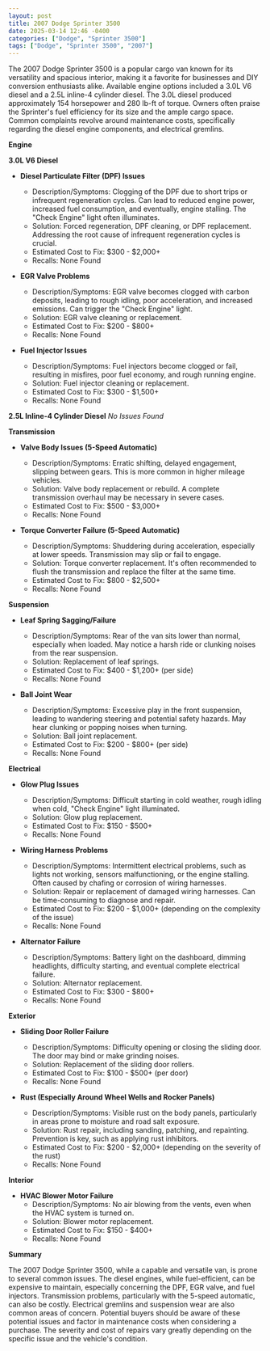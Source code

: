 ```yaml
---
layout: post
title: 2007 Dodge Sprinter 3500
date: 2025-03-14 12:46 -0400
categories: ["Dodge", "Sprinter 3500"]
tags: ["Dodge", "Sprinter 3500", "2007"]
---
```

The 2007 Dodge Sprinter 3500 is a popular cargo van known for its versatility and spacious interior, making it a favorite for businesses and DIY conversion enthusiasts alike. Available engine options included a 3.0L V6 diesel and a 2.5L inline-4 cylinder diesel. The 3.0L diesel produced approximately 154 horsepower and 280 lb-ft of torque. Owners often praise the Sprinter's fuel efficiency for its size and the ample cargo space. Common complaints revolve around maintenance costs, specifically regarding the diesel engine components, and electrical gremlins.

**Engine**

**3.0L V6 Diesel**

*   **Diesel Particulate Filter (DPF) Issues**
    *   Description/Symptoms: Clogging of the DPF due to short trips or infrequent regeneration cycles. Can lead to reduced engine power, increased fuel consumption, and eventually, engine stalling. The "Check Engine" light often illuminates.
    *   Solution: Forced regeneration, DPF cleaning, or DPF replacement. Addressing the root cause of infrequent regeneration cycles is crucial.
    *   Estimated Cost to Fix: $300 - $2,000+
    *   Recalls: None Found

*   **EGR Valve Problems**
    *   Description/Symptoms: EGR valve becomes clogged with carbon deposits, leading to rough idling, poor acceleration, and increased emissions. Can trigger the "Check Engine" light.
    *   Solution: EGR valve cleaning or replacement.
    *   Estimated Cost to Fix: $200 - $800+
    *   Recalls: None Found

*   **Fuel Injector Issues**
    *   Description/Symptoms: Fuel injectors become clogged or fail, resulting in misfires, poor fuel economy, and rough running engine.
    *   Solution: Fuel injector cleaning or replacement.
    *   Estimated Cost to Fix: $300 - $1,500+
    *   Recalls: None Found

**2.5L Inline-4 Cylinder Diesel**
*No Issues Found*

**Transmission**

*   **Valve Body Issues (5-Speed Automatic)**
    *   Description/Symptoms: Erratic shifting, delayed engagement, slipping between gears. This is more common in higher mileage vehicles.
    *   Solution: Valve body replacement or rebuild. A complete transmission overhaul may be necessary in severe cases.
    *   Estimated Cost to Fix: $500 - $3,000+
    *   Recalls: None Found

*   **Torque Converter Failure (5-Speed Automatic)**
    *   Description/Symptoms: Shuddering during acceleration, especially at lower speeds. Transmission may slip or fail to engage.
    *   Solution: Torque converter replacement. It's often recommended to flush the transmission and replace the filter at the same time.
    *   Estimated Cost to Fix: $800 - $2,500+
    *   Recalls: None Found

**Suspension**

*   **Leaf Spring Sagging/Failure**
    *   Description/Symptoms: Rear of the van sits lower than normal, especially when loaded. May notice a harsh ride or clunking noises from the rear suspension.
    *   Solution: Replacement of leaf springs.
    *   Estimated Cost to Fix: $400 - $1,200+ (per side)
    *   Recalls: None Found

*   **Ball Joint Wear**
    *   Description/Symptoms: Excessive play in the front suspension, leading to wandering steering and potential safety hazards. May hear clunking or popping noises when turning.
    *   Solution: Ball joint replacement.
    *   Estimated Cost to Fix: $200 - $800+ (per side)
    *   Recalls: None Found

**Electrical**

*   **Glow Plug Issues**
    *   Description/Symptoms: Difficult starting in cold weather, rough idling when cold, "Check Engine" light illuminated.
    *   Solution: Glow plug replacement.
    *   Estimated Cost to Fix: $150 - $500+
    *   Recalls: None Found

*   **Wiring Harness Problems**
    *   Description/Symptoms: Intermittent electrical problems, such as lights not working, sensors malfunctioning, or the engine stalling. Often caused by chafing or corrosion of wiring harnesses.
    *   Solution: Repair or replacement of damaged wiring harnesses. Can be time-consuming to diagnose and repair.
    *   Estimated Cost to Fix: $200 - $1,000+ (depending on the complexity of the issue)
    *   Recalls: None Found

*   **Alternator Failure**
    *   Description/Symptoms: Battery light on the dashboard, dimming headlights, difficulty starting, and eventual complete electrical failure.
    *   Solution: Alternator replacement.
    *   Estimated Cost to Fix: $300 - $800+
    *   Recalls: None Found

**Exterior**

*   **Sliding Door Roller Failure**
    *   Description/Symptoms: Difficulty opening or closing the sliding door. The door may bind or make grinding noises.
    *   Solution: Replacement of the sliding door rollers.
    *   Estimated Cost to Fix: $100 - $500+ (per door)
    *   Recalls: None Found

*   **Rust (Especially Around Wheel Wells and Rocker Panels)**
    *   Description/Symptoms: Visible rust on the body panels, particularly in areas prone to moisture and road salt exposure.
    *   Solution: Rust repair, including sanding, patching, and repainting. Prevention is key, such as applying rust inhibitors.
    *   Estimated Cost to Fix: $200 - $2,000+ (depending on the severity of the rust)
    *   Recalls: None Found

**Interior**

*   **HVAC Blower Motor Failure**
    *   Description/Symptoms: No air blowing from the vents, even when the HVAC system is turned on.
    *   Solution: Blower motor replacement.
    *   Estimated Cost to Fix: $150 - $400+
    *   Recalls: None Found

**Summary**

The 2007 Dodge Sprinter 3500, while a capable and versatile van, is prone to several common issues. The diesel engines, while fuel-efficient, can be expensive to maintain, especially concerning the DPF, EGR valve, and fuel injectors. Transmission problems, particularly with the 5-speed automatic, can also be costly. Electrical gremlins and suspension wear are also common areas of concern. Potential buyers should be aware of these potential issues and factor in maintenance costs when considering a purchase. The severity and cost of repairs vary greatly depending on the specific issue and the vehicle's condition.

